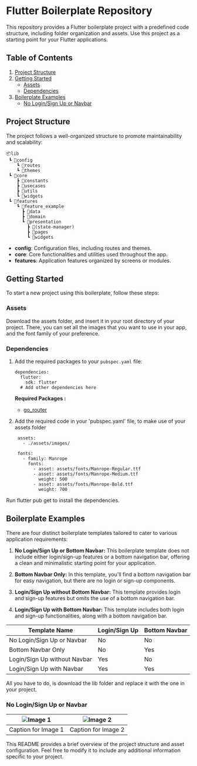 # Flutter Boilerplate Repository

This repository provides a Flutter boilerplate project with a predefined code structure, including folder organization and assets. Use this project as a starting point for your Flutter applications.

## Table of Contents

1. [Project Structure](#project-structure)
2. [Getting Started](#getting-started)
    - [Assets](#assets)
    - [Dependencies](#dependencies)
3. [Boilerplate Examples](#boilerplate-examples)
    - [No Login/Sign Up or Navbar](#no-login-no-navbar)

## Project Structure

The project follows a well-organized structure to promote maintainability and scalability:

```
📦lib
 ┗ 📂config
    ┗ 📂routes
    ┗ 📂themes
 ┗ 📂core
    ┣ 📂constants
    ┣ 📂usecases
    ┣ 📂utils
    ┗ 📂widgets
 ┗ 📂features
    ┗ 📂feature_example
      ┣ 📂data
      ┣ 📂domain
      ┗ 📂presentation
        ┣ 📂(state-manager)
        ┣ 📂pages
        ┗ 📂widgets
```

- **config**: Configuration files, including routes and themes.
- **core**: Core functionalities and utilities used throughout the app.
- **features**: Application features organized by screens or modules.

## Getting Started

To start a new project using this boilerplate, follow these steps:

### Assets

Download the assets folder, and insert it in your root directory of your project.
There, you can set all the images that you want to use in your app, and the font family of your preference.

### Dependencies

1. Add the required packages to your `pubspec.yaml` file:

   ```
   dependencies:
     flutter:
       sdk: flutter
     # Add other dependencies here
     ```
     
    **Required Packages :**
    - [go_router](https://pub.dev/packages/go_router/install)


2. Add the required code in your 'pubspec.yaml' file, to make use of your assets folder

   ```
    assets:
      - ./assets/images/

    fonts:
      - family: Manrope
        fonts:
          - asset: assets/fonts/Manrope-Regular.ttf
          - asset: assets/fonts/Manrope-Medium.ttf
            weight: 500
          - asset: assets/fonts/Manrope-Bold.ttf
            weight: 700
    ```

 Run flutter pub get to install the dependencies.
 
 ## Boilerplate Examples
 
There are four distinct boilerplate templates tailored to cater to various application requirements:

1. **No Login/Sign Up or Bottom Navbar:** This boilerplate template does not include either login/sign-up features or a bottom navigation bar, offering a clean and minimalistic starting point for your application.

2. **Bottom Navbar Only:** In this template, you'll find a bottom navigation bar for easy navigation, but there are no login or sign-up components.

3. **Login/Sign Up without Bottom Navbar:** This template provides login and sign-up features but omits the use of a bottom navigation bar.

4. **Login/Sign Up with Bottom Navbar:** This template includes both login and sign-up functionalities, along with a bottom navigation bar.

| Template Name                | Login/Sign Up | Bottom Navbar |
|------------------------------|---------------|---------------|
| No Login/Sign Up or Navbar   | No            | No            |
| Bottom Navbar Only           | No            | Yes           |
| Login/Sign Up without Navbar | Yes           | No            |
| Login/Sign Up with Navbar    | Yes           | Yes           |



All you have to do, is download the lib folder and replace it with the one in your project.

### No Login/Sign Up or Navbar

| ![Image 1]([image1.jpg](https://github.com/Thanasis-Traitsis/flutter-boiler-plates/blob/main/screenshots/no-login-no-navbar/homepage_1.png)) | ![Image 2]([image2.jpg](https://github.com/Thanasis-Traitsis/flutter-boiler-plates/blob/main/screenshots/no-login-no-navbar/secondpage_1.png)) |
|:-----------------------:|:-----------------------:|
|   Caption for Image 1   |   Caption for Image 2   |

This README provides a brief overview of the project structure and asset configuration. Feel free to modify it to include any additional information specific to your project.
